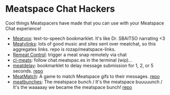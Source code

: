 Meatspace Chat Hackers
======================

Cool things Meatspacers have made that you can use with your Meatspace Chat experience!

* [Meatvox](http://meatvox.com): text-to-speech bookmarklet. It's like Dr. SBAITSO narrating <3
* [Meatylinks](http://www.meatlinks.hiiamchris.com/): lots of good music and sites sent over meatchat, so this aggregates links. repo is rozap/meatspace-links.
* [Remeat Control](https://gist.github.com/akjetma/7406264): trigger a meat snap remotely via chat
* [cl-meats](https://github.com/abelsonlive/cl-meats): follow chat.meatspac.es in the terminal (wip)...
* [meatdelay](http://llkats.com/projects/meatdelay): bookmarklet to delay message submission for 1, 2, or 5 seconds. [repo](https://github.com/llkats/meatdelay)
* [MeatMatch](http://meatmatch.es): A game to match Meatspace gifs to their messages. [repo](https://github.com/kid-icarus/meatmatch)
* [meatbunches](http://meatbunch.es): The meatspace bunch / It's the meatspace buuuuunch / It's the waaaaay we became the meatspace bunch! [repo](https://github.com/llkats/meatbunches)
